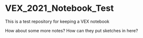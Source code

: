 # VEX_2021_Notebook_Test
This is a test repository for keeping a VEX notebook

How about some more notes?
How can they put sketches in here?

